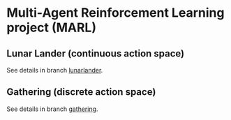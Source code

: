 # Multi-Agent Reinforcement Learning project (MARL)

## Lunar Lander (continuous action space)
See details in branch [lunarlander](https://github.com/osipychev/IE598_RL/tree/lunarlander).

## Gathering (discrete action space)
See details in branch [gathering](https://github.com/osipychev/IE598_RL/tree/gathering).
